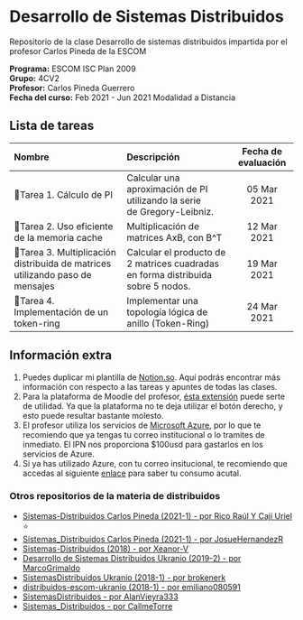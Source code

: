 # Desarrollo de Sistemas Distribuidos

Repositorio de la clase Desarrollo de sistemas distribuidos impartida por el profesor Carlos Pineda de la ESCOM  

**Programa:** ESCOM ISC Plan 2009    
**Grupo:** 4CV2  
**Profesor:** Carlos Pineda Guerrero  
**Fecha del curso:** Feb 2021 - Jun 2021 Modalidad a Distancia

## Lista de tareas
|Nombre |Descripción |Fecha de evaluación|
:--- | :--- | :---:
📝Tarea 1. Cálculo de PI | Calcular una aproximación de PI utilizando la serie de Gregory-Leibniz.  | 05 Mar 2021
📝Tarea 2. Uso eficiente de la memoria cache | Multiplicación de matrices AxB, con B^T | 12 Mar 2021
📝Tarea 3. Multiplicación distribuida de matrices utilizando paso de mensajes | Calcular el producto de 2 matrices cuadradas en forma distribuida sobre 5 nodos. | 19 Mar 2021
📝Tarea 4. Implementación de un token-ring | Implementar una topología lógica de anillo (Token-Ring) | 24 Mar 2021

## Información extra
1. Puedes duplicar mi plantilla de [Notion.so](https://www.notion.so/vazpeitiah/Distribuidos-f58b0e3602124b09827a03c755974598). Aquí podrás encontrar más información con respecto a las tareas y apuntes de todas las clases.
2. Para la plataforma de Moodle del profesor, [ésta extensión](https://chrome.google.com/webstore/detail/enable-right-click-for-go/ofgdcdohlhjfdhbnfkikfeakhpojhpgm?hl=es) puede serte de utilidad. Ya que la plataforma no te deja utilizar el botón derecho, y esto puede resultar bastante molesto.
3. El profesor utiliza los servicios de [Microsoft Azure](http://azure.microsoft.com/), por lo que te recomiendo que ya tengas tu correo institucional o lo tramites de inmediato. El IPN nos proporciona $100usd para gastarlos en los servicios de Azure. 
4. Si ya has utilizado Azure, con tu correo insitucional, te recomiendo que accedas al siguiente [enlace](https://www.microsoftazuresponsorships.com/Balance) para saber tu consumo acutal.

### Otros repositorios de la materia de distribuidos
- [Sistemas-Distribuidos Carlos Pineda (2021-1) - por Rico Raúl Y Caji Uriel](https://github.com/gren29/Sistemas-Distribuidos) ⭐
- [Sistemas_Distribuidos Carlos Pineda (2021-1) - por JosueHernandezR](https://github.com/JosueHernandezR/Sistemas_Distribuidos)
- [Sistemas-Distribuidos (2018) - por Xeanor-V](https://github.com/Xeanor-V/Sistemas-Distribuidos)
- [Desarrollo de Sistemas Distribuidos Ukranio (2019-2) - por MarcoGrimaldo](https://github.com/MarcoGrimaldo/DSD)
- [SistemasDistribuidos Ukranio (2018-1) - por brokenerk](https://github.com/brokenerk/SistemasDistribuidos)
- [distribuidos-escom-ukranio (2018-1) - por emiliano080591](https://github.com/emiliano080591/distribuidos-escom-ukranio)
- [SistemasDistribuidos - por AlanVieyra333](https://github.com/AlanVieyra333/SistemasDistribuidos)
- [Sistemas_Distribuidos - por CallmeTorre](https://github.com/CallmeTorre/Sistemas_Distribuidos)
